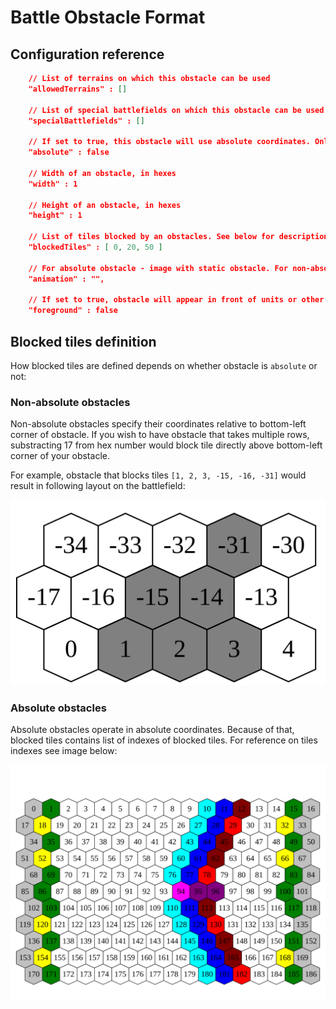 # Battle Obstacle Format

## Configuration reference

```json
	// List of terrains on which this obstacle can be used
	"allowedTerrains" : []
	
	// List of special battlefields on which this obstacle can be used
	"specialBattlefields" : []
	
	// If set to true, this obstacle will use absolute coordinates. Only one such obstacle can appear on the battlefield
	"absolute" : false
	
	// Width of an obstacle, in hexes
	"width" : 1
	
	// Height of an obstacle, in hexes
	"height" : 1
	
	// List of tiles blocked by an obstacles. See below for description
	"blockedTiles" : [ 0, 20, 50 ]
	
	// For absolute obstacle - image with static obstacle. For non-absolute - animation with an obstacle
	"animation" : "",
	
	// If set to true, obstacle will appear in front of units or other battlefield objects
	"foreground" : false
```

## Blocked tiles definition

How blocked tiles are defined depends on whether obstacle is `absolute` or not:

### Non-absolute obstacles

Non-absolute obstacles specify their coordinates relative to bottom-left corner of obstacle. If you wish to have obstacle that takes multiple rows, substracting 17 from hex number would block tile directly above bottom-left corner of your obstacle.

For example, obstacle that blocks tiles `[1, 2, 3, -15, -16, -31]` would result in following layout on the battlefield:

![Battlefield Relative Obstacle Example](../../images/Battle_Field_Relative_Obstacle.svg)

### Absolute obstacles

Absolute obstacles operate in absolute coordinates. Because of that, blocked tiles contains list of indexes of blocked tiles. For reference on tiles indexes see image below:

![Battlefield Hexes Layout](../../images/Battle_Field_Hexes.svg)
